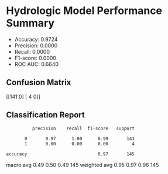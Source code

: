 # Hydrologic Model Performance Summary
- Accuracy: 0.9724
- Precision: 0.0000
- Recall: 0.0000
- F1-score: 0.0000
- ROC AUC: 0.6640

## Confusion Matrix
[[141   0]
 [  4   0]]

## Classification Report
              precision    recall  f1-score   support

           0       0.97      1.00      0.99       141
           1       0.00      0.00      0.00         4

    accuracy                           0.97       145
   macro avg       0.49      0.50      0.49       145
weighted avg       0.95      0.97      0.96       145
